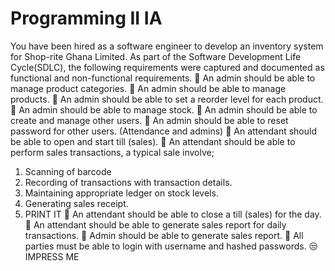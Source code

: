 # Programming II IA
 You have been hired as a software engineer to develop an inventory system for Shop-rite Ghana Limited. As part of the Software Development Life Cycle(SDLC), the following requirements were captured and documented as functional and non-functional requirements. 
🤞 An admin should be able to manage product categories. 
🤞 An admin should be able to manage products. 
🤞 An admin should be able to set a reorder level for each product. 
🤞 An admin should be able to manage stock. 
🤞 An admin should be able to create and manage other users.
🤞 An admin should be able to reset password for other users. (Attendance and admins)
🤞 An attendant should be able to open and start till (sales). 
🤞 An attendant should be able to perform sales transactions, a typical sale involve; 
  1. Scanning of barcode 
  2. Recording of transactions with transaction details. 
  3. Maintaining appropriate ledger on stock levels. 
  4. Generating sales receipt. 
  5. PRINT IT
🤞 An attendant should be able to close a till (sales) for the day. 
🤞 An attendant should be able to generate sales report for daily transactions. 
🤞  Admin should be able to generate sales report. 
🤞 All parties must be able to login with username and hashed passwords. 
😒 IMPRESS ME 
